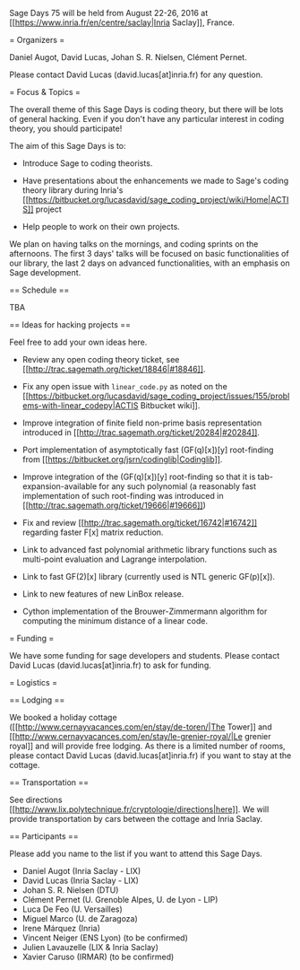 Sage Days 75 will be held from August 22-26, 2016 at [[https://www.inria.fr/en/centre/saclay|Inria Saclay]], France.

= Organizers =

Daniel Augot, David Lucas, Johan S. R. Nielsen, Clément Pernet.

Please contact David Lucas (david.lucas[at]inria.fr) for any question.

= Focus & Topics =

The overall theme of this Sage Days is coding theory, but there will be lots of general hacking.
Even if you don't have any particular interest in coding theory, you should participate! 

The aim of this Sage Days is to:

 * Introduce Sage to coding theorists.

 * Have presentations about the enhancements we made to Sage's coding theory library during Inria's [[https://bitbucket.org/lucasdavid/sage_coding_project/wiki/Home|ACTIS]] project

 * Help people to work on their own projects.

We plan on having talks on the mornings, and coding sprints on the afternoons.
The first 3 days' talks will be focused on basic functionalities of our library, the last 2 days
on advanced functionalities, with an emphasis on Sage development.

== Schedule ==

TBA

== Ideas for hacking projects ==

Feel free to add your own ideas here.

* Review any open coding theory ticket, see [[http://trac.sagemath.org/ticket/18846|#18846]].

* Fix any open issue with `linear_code.py` as noted on the [[https://bitbucket.org/lucasdavid/sage_coding_project/issues/155/problems-with-linear_codepy|ACTIS Bitbucket wiki]].

* Improve integration of finite field non-prime basis representation introduced in [[http://trac.sagemath.org/ticket/20284|#20284]].

* Port implementation of asymptotically fast (GF(q)[x])[y] root-finding from [[https://bitbucket.org/jsrn/codinglib|Codinglib]].

* Improve integration of the (GF(q)[x])[y] root-finding so that it is tab-expansion-available for any such polynomial (a reasonably fast implementation of such root-finding was introduced in [[http://trac.sagemath.org/ticket/19666|#19666]])

* Fix and review [[http://trac.sagemath.org/ticket/16742|#16742]] regarding faster F[x] matrix reduction.

* Link to advanced fast polynomial arithmetic library functions such as multi-point evaluation and Lagrange interpolation.

* Link to fast GF(2)[x] library (currently used is NTL generic GF(p)[x]).

* Link to new features of new LinBox release.

* Cython implementation of the Brouwer-Zimmermann algorithm for computing the minimum distance of a linear code.


= Funding =

We have some funding for sage developers and students.
Please contact David Lucas (david.lucas[at]inria.fr) to ask for funding.

= Logistics =

== Lodging ==

We booked a holiday cottage ([[http://www.cernayvacances.com/en/stay/de-toren/|The Tower]]
and [[http://www.cernayvacances.com/en/stay/le-grenier-royal/|Le grenier royal]] and will provide
free lodging.
As there is a limited number of rooms, please contact David Lucas (david.lucas[at]inria.fr) if you
want to stay at the cottage.

== Transportation ==

See directions [[http://www.lix.polytechnique.fr/cryptologie/directions|here]].
We will provide transportation by cars between the cottage and Inria Saclay.

== Participants ==

Please add you name to the list if you want to attend this Sage Days.

 * Daniel Augot (Inria Saclay - LIX)
 * David Lucas (Inria Saclay - LIX)
 * Johan S. R. Nielsen (DTU)
 * Clément Pernet (U. Grenoble Alpes, U. de Lyon - LIP)
 * Luca De Feo (U. Versailles)
 * Miguel Marco (U. de Zaragoza)
 * Irene Márquez (Inria)
 * Vincent Neiger (ENS Lyon) (to be confirmed)
 * Julien Lavauzelle (LIX & Inria Saclay)
 * Xavier Caruso (IRMAR) (to be confirmed)
